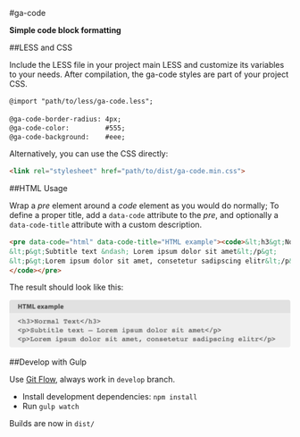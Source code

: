 #ga-code

**Simple code block formatting**



##LESS and CSS

Include the LESS file in your project main LESS and customize its variables to your needs. After compilation, the ga-code styles are part of your project CSS.

```less
@import "path/to/less/ga-code.less";

@ga-code-border-radius: 4px;
@ga-code-color:         #555;
@ga-code-background:    #eee;
```

Alternatively, you can use the CSS directly:

```html
<link rel="stylesheet" href="path/to/dist/ga-code.min.css">
```


##HTML Usage

Wrap a *pre* element around a *code* element as you would do normally; To define a proper title, add a `data-code` attribute to the *pre*, and optionally a `data-code-title` attribute with a custom description.

```html
<pre data-code="html" data-code-title="HTML example"><code>&lt;h3&gt;Normal Text&lt;/h3&gt;
&lt;p&gt;Subtitle text &ndash; Lorem ipsum dolor sit amet&lt;/p&gt;
&lt;p&gt;Lorem ipsum dolor sit amet, consetetur sadipscing elitr&lt;/p&gt;
</code></pre>
```

The result should look like this:

![Screenshot of HTML example above](screenshot.png)

##Develop with Gulp

Use [Git Flow](https://github.com/nvie/gitflow), always work in `develop` branch.

- Install development dependencies: `npm install`
- Run `gulp watch`

Builds are now in `dist/`
